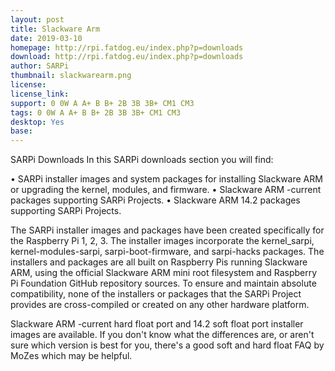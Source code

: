 ```yaml
---
layout: post
title: Slackware Arm
date: 2019-03-10
homepage: http://rpi.fatdog.eu/index.php?p=downloads
download: http://rpi.fatdog.eu/index.php?p=downloads
author: SARPi
thumbnail: slackwarearm.png
license: 
license_link: 
support: 0 0W A A+ B B+ 2B 3B 3B+ CM1 CM3
tags: 0 0W A A+ B B+ 2B 3B 3B+ CM1 CM3
desktop: Yes
base: 
---
```


 

SARPi Downloads
In this SARPi downloads section you will find:

• SARPi installer images and system packages for installing Slackware ARM or upgrading the kernel, modules, and firmware.
• Slackware ARM -current packages supporting SARPi Projects.
• Slackware ARM 14.2 packages supporting SARPi Projects.

The SARPi installer images and packages have been created specifically for the Raspberry Pi 1, 2, 3. The installer images incorporate the kernel_sarpi, kernel-modules-sarpi, sarpi-boot-firmware, and sarpi-hacks packages. The installers and packages are all built on Raspberry Pis running Slackware ARM, using the official Slackware ARM mini root filesystem and Raspberry Pi Foundation GitHub repository sources. To ensure and maintain absolute compatibility, none of the installers or packages that the SARPi Project provides are cross-compiled or created on any other hardware platform.

Slackware ARM -current hard float port and 14.2 soft float port installer images are available. If you don't know what the differences are, or aren't sure which version is best for you, there's a good soft and hard float FAQ by MoZes which may be helpful.
